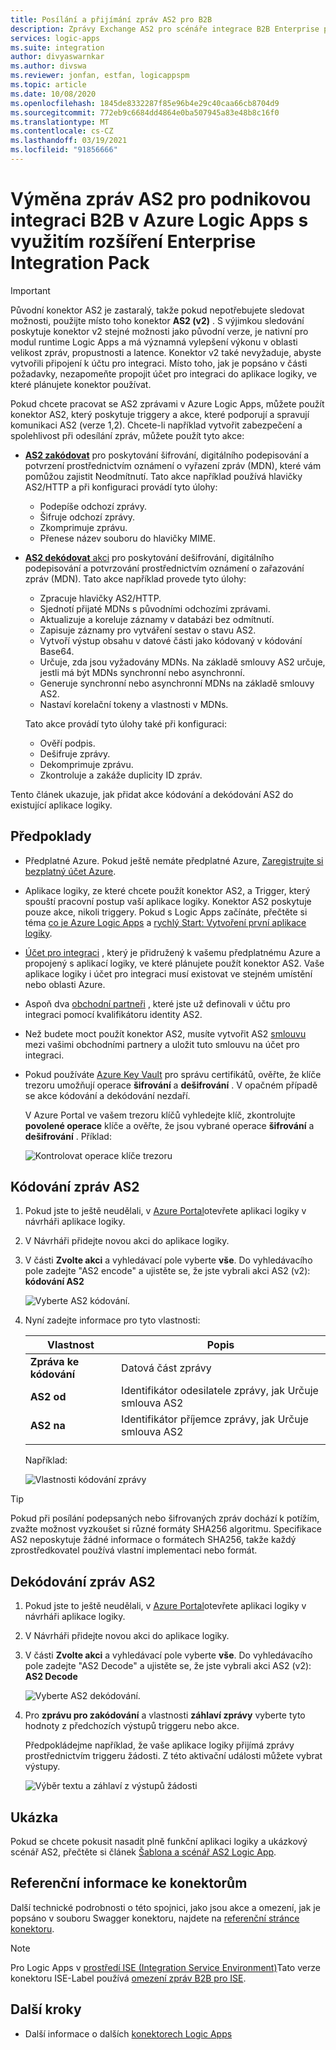 ```yaml
---
title: Posílání a přijímání zpráv AS2 pro B2B
description: Zprávy Exchange AS2 pro scénáře integrace B2B Enterprise pomocí Azure Logic Apps s Enterprise Integration Pack
services: logic-apps
ms.suite: integration
author: divyaswarnkar
ms.author: divswa
ms.reviewer: jonfan, estfan, logicappspm
ms.topic: article
ms.date: 10/08/2020
ms.openlocfilehash: 1845de8332287f85e96b4e29c40caa66cb8704d9
ms.sourcegitcommit: 772eb9c6684dd4864e0ba507945a83e48b8c16f0
ms.translationtype: MT
ms.contentlocale: cs-CZ
ms.lasthandoff: 03/19/2021
ms.locfileid: "91856666"
---
```

# <a name="exchange-as2-messages-for-b2b-enterprise-integration-in-azure-logic-apps-with-enterprise-integration-pack"></a>Výměna zpráv AS2 pro podnikovou integraci B2B v Azure Logic Apps s využitím rozšíření Enterprise Integration Pack

> [!IMPORTANT]
> Původní konektor AS2 je zastaralý, takže pokud nepotřebujete sledovat možnosti, použijte místo toho konektor **AS2 (v2)** . S výjimkou sledování poskytuje konektor v2 stejné možnosti jako původní verze, je nativní pro modul runtime Logic Apps a má významná vylepšení výkonu v oblasti velikost zpráv, propustnosti a latence. Konektor v2 také nevyžaduje, abyste vytvořili připojení k účtu pro integraci. Místo toho, jak je popsáno v části požadavky, nezapomeňte propojit účet pro integraci do aplikace logiky, ve které plánujete konektor používat.

Pokud chcete pracovat se AS2 zprávami v Azure Logic Apps, můžete použít konektor AS2, který poskytuje triggery a akce, které podporují a spravují komunikaci AS2 (verze 1,2). Chcete-li například vytvořit zabezpečení a spolehlivost při odesílání zpráv, můžete použít tyto akce:

* [ **AS2 zakódovat**](#encode) pro poskytování šifrování, digitálního podepisování a potvrzení prostřednictvím oznámení o vyřazení zpráv (MDN), které vám pomůžou zajistit Neodmítnutí. Tato akce například používá hlavičky AS2/HTTP a při konfiguraci provádí tyto úlohy:

  * Podepíše odchozí zprávy.
  * Šifruje odchozí zprávy.
  * Zkomprimuje zprávu.
  * Přenese název souboru do hlavičky MIME.

* [ **AS2 dekódovat** akci](#decode) pro poskytování dešifrování, digitálního podepisování a potvrzování prostřednictvím oznámení o zařazování zpráv (MDN). Tato akce například provede tyto úlohy:

  * Zpracuje hlavičky AS2/HTTP.
  * Sjednotí přijaté MDNs s původními odchozími zprávami.
  * Aktualizuje a koreluje záznamy v databázi bez odmítnutí.
  * Zapisuje záznamy pro vytváření sestav o stavu AS2.
  * Vytvoří výstup obsahu v datové části jako kódovaný v kódování Base64.
  * Určuje, zda jsou vyžadovány MDNs. Na základě smlouvy AS2 určuje, jestli má být MDNs synchronní nebo asynchronní.
  * Generuje synchronní nebo asynchronní MDNs na základě smlouvy AS2.
  * Nastaví korelační tokeny a vlastnosti v MDNs.

  Tato akce provádí tyto úlohy také při konfiguraci:

  * Ověří podpis.
  * Dešifruje zprávy.
  * Dekomprimuje zprávu.
  * Zkontroluje a zakáže duplicity ID zpráv.

Tento článek ukazuje, jak přidat akce kódování a dekódování AS2 do existující aplikace logiky.

## <a name="prerequisites"></a>Předpoklady

* Předplatné Azure. Pokud ještě nemáte předplatné Azure, [Zaregistrujte si bezplatný účet Azure](https://azure.microsoft.com/free/).

* Aplikace logiky, ze které chcete použít konektor AS2, a Trigger, který spouští pracovní postup vaší aplikace logiky. Konektor AS2 poskytuje pouze akce, nikoli triggery. Pokud s Logic Apps začínáte, přečtěte si téma [co je Azure Logic Apps](../logic-apps/logic-apps-overview.md) a [rychlý Start: Vytvoření první aplikace logiky](../logic-apps/quickstart-create-first-logic-app-workflow.md).

* [Účet pro integraci](../logic-apps/logic-apps-enterprise-integration-create-integration-account.md) , který je přidružený k vašemu předplatnému Azure a propojený s aplikací logiky, ve které plánujete použít konektor AS2. Vaše aplikace logiky i účet pro integraci musí existovat ve stejném umístění nebo oblasti Azure.

* Aspoň dva [obchodní partneři](../logic-apps/logic-apps-enterprise-integration-partners.md) , které jste už definovali v účtu pro integraci pomocí kvalifikátoru identity AS2.

* Než budete moct použít konektor AS2, musíte vytvořit AS2 [smlouvu](../logic-apps/logic-apps-enterprise-integration-agreements.md) mezi vašimi obchodními partnery a uložit tuto smlouvu na účet pro integraci.

* Pokud používáte [Azure Key Vault](../key-vault/general/overview.md) pro správu certifikátů, ověřte, že klíče trezoru umožňují operace **šifrování** a **dešifrování** . V opačném případě se akce kódování a dekódování nezdaří.

  V Azure Portal ve vašem trezoru klíčů vyhledejte klíč, zkontrolujte **povolené operace** klíče a ověřte, že jsou vybrané operace **šifrování** a **dešifrování** . Příklad:

  ![Kontrolovat operace klíče trezoru](media/logic-apps-enterprise-integration-as2/key-vault-permitted-operations.png)

<a name="encode"></a>

## <a name="encode-as2-messages"></a>Kódování zpráv AS2

1. Pokud jste to ještě neudělali, v [Azure Portal](https://portal.azure.com)otevřete aplikaci logiky v návrháři aplikace logiky.

1. V Návrháři přidejte novou akci do aplikace logiky.

1. V části **Zvolte akci** a vyhledávací pole vyberte **vše**. Do vyhledávacího pole zadejte "AS2 encode" a ujistěte se, že jste vybrali akci AS2 (v2): **kódování AS2**

   ![Vyberte AS2 kódování.](./media/logic-apps-enterprise-integration-as2/select-as2-encode.png)

1. Nyní zadejte informace pro tyto vlastnosti:

   | Vlastnost | Popis |
   |----------|-------------|
   | **Zpráva ke kódování** | Datová část zprávy |
   | **AS2 od** | Identifikátor odesilatele zprávy, jak Určuje smlouva AS2 |
   | **AS2 na** | Identifikátor příjemce zprávy, jak Určuje smlouva AS2 |
   |||

   Například:

   ![Vlastnosti kódování zprávy](./media/logic-apps-enterprise-integration-as2/as2-message-encoding-details.png)

> [!TIP]
> Pokud při posílání podepsaných nebo šifrovaných zpráv dochází k potížím, zvažte možnost vyzkoušet si různé formáty SHA256 algoritmu. Specifikace AS2 neposkytuje žádné informace o formátech SHA256, takže každý zprostředkovatel používá vlastní implementaci nebo formát.

<a name="decode"></a>

## <a name="decode-as2-messages"></a>Dekódování zpráv AS2

1. Pokud jste to ještě neudělali, v [Azure Portal](https://portal.azure.com)otevřete aplikaci logiky v návrháři aplikace logiky.

1. V Návrháři přidejte novou akci do aplikace logiky.

1. V části **Zvolte akci** a vyhledávací pole vyberte **vše**. Do vyhledávacího pole zadejte "AS2 Decode" a ujistěte se, že jste vybrali akci AS2 (v2): **AS2 Decode**

   ![Vyberte AS2 dekódování.](media/logic-apps-enterprise-integration-as2/select-as2-decode.png)

1. Pro **zprávu pro zakódování** a vlastnosti **záhlaví zprávy** vyberte tyto hodnoty z předchozích výstupů triggeru nebo akce.

   Předpokládejme například, že vaše aplikace logiky přijímá zprávy prostřednictvím triggeru žádosti. Z této aktivační události můžete vybrat výstupy.

   ![Výběr textu a záhlaví z výstupů žádosti](media/logic-apps-enterprise-integration-as2/as2-message-decoding-details.png)

## <a name="sample"></a>Ukázka

Pokud se chcete pokusit nasadit plně funkční aplikaci logiky a ukázkový scénář AS2, přečtěte si článek [Šablona a scénář AS2 Logic App](https://azure.microsoft.com/documentation/templates/201-logic-app-as2-send-receive/).

## <a name="connector-reference"></a>Referenční informace ke konektorům

Další technické podrobnosti o této spojnici, jako jsou akce a omezení, jak je popsáno v souboru Swagger konektoru, najdete na [referenční stránce konektoru](/connectors/as2/). 

> [!NOTE]
> Pro Logic Apps v [prostředí ISE (Integration Service Environment)](../logic-apps/connect-virtual-network-vnet-isolated-environment-overview.md)Tato verze konektoru ISE-Label používá [omezení zpráv B2B pro ISE](../logic-apps/logic-apps-limits-and-config.md#b2b-protocol-limits).

## <a name="next-steps"></a>Další kroky

* Další informace o dalších [konektorech Logic Apps](../connectors/apis-list.md)
